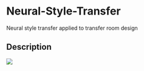 # Neural-Style-Transfer
Neural style transfer applied to transfer room design

## Description
<img src="Images/Style1/C-Conv1_1/c-conv1_1_s-conv1.png">
